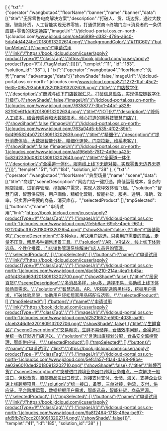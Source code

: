 [
	{
		"txt":"{\"operator\":\"wangbotao4\",\"floorName\":\"banner\",\"name\":\"banner\",\"data\":[{\"title\":\"无界零售电商解决方案\",\"description\":\"打破人、货、场边界，通过大数据，智能补货，人工智能实现无界零售，打通供货商→终端门店→消费者的一条供应链+零售的快速通路\",\"imageUrl\":\"//jdcloud-portal.oss.cn-north-1.jcloudcs.com/www.jcloud.com/ce4a6899-d382-479a-a6c0-5da14d4424bc20180913202614.png\",\"backgroundColor\":\"#111C60\",\"buttonMetas\":[{\"name\":\"申请试用\",\"link\":\"https://book.jdcloud.com/jcuser/apply?productType=1\",\"classTag\":\"https://book.jdcloud.com/jcuser/apply?productType=1\"}],\"tagMetas\":[]}]}",
		"templet":"11",
		"id":"183",
		"solution_id":"38"
	},
	{
		"txt":"{\"operator\":\"wangbotao4\",\"floorName\":\"优势\",\"name\":\"advantage\",\"data\":[{\"showShade\":false,\"imageUrl\":\"//jdcloud-portal.oss.cn-north-1.jcloudcs.com/www.jcloud.com/a8721272-1faf-45c2-9e35-095793bb662820180913202628.png\",\"title\":\"门店数字化\",\"description\":\"商城与线下门店数据汇总，打破信息孤岛，实现供应链数字化升级\"},{\"showShade\":false,\"imageUrl\":\"//jdcloud-portal.oss.cn-north-1.jcloudcs.com/www.jcloud.com/76358777-3bc1-44bf-a828-82f90e6f1dd920180913202634.png\",\"title\":\"IOT化\",\"description\":\"降低人工成本，结合传感器和大数据技术，倾心打造的黑科技智慧门店\"},{\"showShade\":false,\"imageUrl\":\"//jdcloud-portal.oss.cn-north-1.jcloudcs.com/www.jcloud.com/763a04d5-b535-4f02-89bf-6d4995824b0720180913202639.png\",\"title\":\"精细化\",\"description\":\"提升消费体验，大数据智能分析，精细化運營，门店拉新、维系老客\"},{\"showShade\":false,\"imageUrl\":\"//jdcloud-portal.oss.cn-north-1.jcloudcs.com/www.jcloud.com/aa196eb5-7512-4d9e-a425-5c82d2330d0820180913202643.png\",\"title\":\"全渠道一体化\",\"description\":\"全渠道一体化，服务线上线下无缝对接，实现零售无边界无界\"}]}",
		"templet":"51",
		"id":"184",
		"solution_id":"38"
	},
	{
		"txt":"{\"operator\":\"wangbotao4\",\"floorName\":\"典型场景\",\"name\":\"scene\",\"data\":[{\"title\":\"商超\",\"sceneDescription\":\"网店门店一键打通，降低运营成本，复杂的网店搭建、进销存管理、挖掘客户需求，实现人效坪效体验飞起。\",\"solution\":\"智慧门店，智慧供应链，用户画像，精细化营销，智能补货，服务、透明、准确、效率，只卖客户需要的商品，消灭库存。\",\"selectedProduct\":[],\"tmpSelected\":[],\"buttons\":{\"name\":\"申请试用\",\"link\":\"https://book.jdcloud.com/jcuser/apply?productType=1\",\"classTag\":\"\"},\"imageUrl\":\"//jdcloud-portal.oss.cn-north-1.jcloudcs.com/www.jcloud.com/7fe5b6ae-69c5-4beb-961d-92f204bcff6720180913202654.png\",\"showShade\":false},{\"title\":\"服装鞋包\",\"sceneDescription\":\"多种sku，解决用户挑选，只卖用户需要的商品，走量不压货，解局多种销售场景工具。\",\"solution\":\"AR，VR试衣，线上线下体验选品，个性化推荐，门店销售管理系统解决门店人员导购管理。\",\"selectedProduct\":[],\"tmpSelected\":[],\"buttons\":{\"name\":\"申请试用\",\"link\":\"https://book.jdcloud.com/jcuser/apply?productType=1\",\"classTag\":\"\"},\"imageUrl\":\"//jdcloud-portal.oss.cn-north-1.jcloudcs.com/www.jcloud.com/dac5b210-214a-4ea1-b45a-a0fd433dd63d20180913202700.png\",\"showShade\":false},{\"title\":\"居家百货\",\"sceneDescription\":\"多消品多样，sku多，选择不易，协助线上线下体验场景需求。\",\"solution\":\"智慧选品，AR，VR搭配选购黑科技，挖掘用户需求，打破体验局限，协助用户轻松居家用品搭配与选购。\",\"selectedProduct\":[],\"tmpSelected\":[],\"buttons\":{\"name\":\"申请试用\",\"link\":\"https://book.jdcloud.com/jcuser/apply?productType=1\",\"classTag\":\"\"},\"imageUrl\":\"//jdcloud-portal.oss.cn-north-1.jcloudcs.com/www.jcloud.com/d2521652-e590-4035-aa9f-cfceb346dfe320180913202706.png\",\"showShade\":false},{\"title\":\"生鲜食品\",\"sceneDescription\":\"交易频次，生鲜不易储存，仓储效率问题，全渠道订单统一收订就近门店派送。\",\"solution\":\"灵活出库规划分配，食品安全监控管理，智能供应链。\",\"selectedProduct\":[],\"tmpSelected\":[],\"buttons\":{\"name\":\"申请试用\",\"link\":\"https://book.jdcloud.com/jcuser/apply?productType=1\",\"classTag\":\"\"},\"imageUrl\":\"//jdcloud-portal.oss.cn-north-1.jcloudcs.com/www.jcloud.com/5efc1a57-fda4-4a68-98be-ae03e6010ded20180913202710.png\",\"showShade\":false},{\"title\":\"跨境百货\",\"sceneDescription\":\"突破进口跨境业务出口跨境业务难点，一次解决一般进口，保税备货，直邮商品进出口模式，对接支付支付、仓储、海关、支持企业快速上线跨境项目。\",\"solution\":\"统一接口，备案，三单对接，物流，支付，供应链，平台跨境运营，数据挖掘用户需求，智能选品，智能补货，商品溯源。\",\"selectedProduct\":[],\"tmpSelected\":[],\"buttons\":{\"name\":\"申请试用\",\"link\":\"https://book.jdcloud.com/jcuser/apply?productType=1\",\"classTag\":\"\"},\"imageUrl\":\"//jdcloud-portal.oss.cn-north-1.jcloudcs.com/www.jcloud.com/9a8f2464-1718-46ea-be97-afd5fb7d7ccc20180913202714.png\",\"showShade\":false}]}",
		"templet":"41",
		"id":"185",
		"solution_id":"38"
	}
]